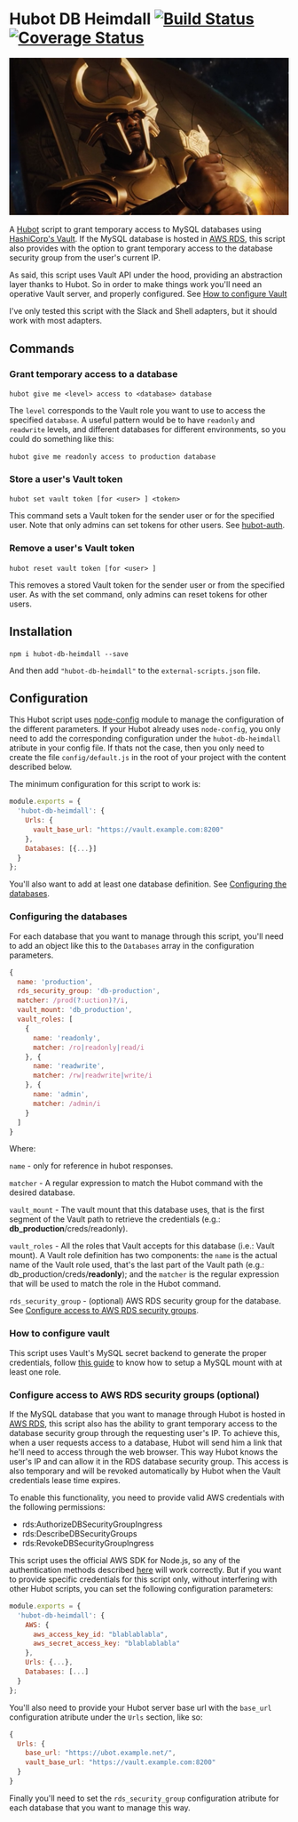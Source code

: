 # Hubot DB Heimdall  [![Build Status](https://travis-ci.org/uWhisp/hubot-db-heimdall.svg?branch=master)](https://travis-ci.org/uWhisp/hubot-db-heimdall) [![Coverage Status](https://coveralls.io/repos/uWhisp/hubot-db-heimdall/badge.svg?branch=master&service=github)](https://coveralls.io/github/uWhisp/hubot-db-heimdall?branch=master)

![](heimdall.png)

A [Hubot](https://hubot.github.com/) script to grant temporary access to MySQL databases using [HashiCorp's Vault](https://vaultproject.io). If the MySQL database is hosted in [AWS RDS](http://aws.amazon.com/rds/), this script also provides with the option to grant temporary access to the database security group from the user's current IP.

As said, this script uses Vault API under the hood, providing an abstraction layer thanks to Hubot. So in order to make things work you'll need an operative Vault server, and properly configured. See [How to configure Vault](#user-content-how-to-configure-vault)

I've only tested this script with the Slack and Shell adapters, but it should work with most adapters.

## Commands

### Grant temporary access to a database

`hubot give me <level> access to <database> database`

The `level` corresponds to the Vault role you want to use to access the specified `database`. A useful pattern would be to have `readonly` and `readwrite` levels, and different databases for different environments, so you could do something like this:

`hubot give me readonly access to production database`

### Store a user's Vault token

`hubot set vault token [for <user> ] <token>`

This command sets a Vault token for the sender user or for the specified user. Note that only admins can set tokens for other users. See [hubot-auth](https://github.com/hubot-scripts/hubot-auth).

### Remove a user's Vault token

`hubot reset vault token [for <user> ]`

This removes a stored Vault token for the sender user or from the specified user. As with the set command, only admins can reset tokens for other users.

## Installation

`npm i hubot-db-heimdall --save`

And then add `"hubot-db-heimdall"` to the `external-scripts.json` file.

## Configuration

This Hubot script uses [node-config](https://github.com/lorenwest/node-config) module to manage the configuration of the different parameters. If your Hubot already uses `node-config`, you only need to add the corresponding configuration under the `hubot-db-heimdall` atribute in your config file. If thats not the case, then you only need to create the file `config/default.js` in the root of your project with the content described below.

The minimum configuration for this script to work is: 

```js
module.exports = {
  'hubot-db-heimdall': {
    Urls: {
      vault_base_url: "https://vault.example.com:8200"
    },
    Databases: [{...}]
  }
};
```

You'll also want to add at least one database definition. See [Configuring the databases](#user-content-configuring-the-databases).

### Configuring the databases

For each database that you want to manage through this script, you'll need to add an object like this to the `Databases` array in the configuration parameters.

```js
{
  name: 'production',
  rds_security_group: 'db-production',
  matcher: /prod(?:uction)?/i,
  vault_mount: 'db_production',
  vault_roles: [
    {
      name: 'readonly',
      matcher: /ro|readonly|read/i
    }, {
      name: 'readwrite',
      matcher: /rw|readwrite|write/i
    }, {
      name: 'admin',
      matcher: /admin/i
    }
  ]
}
```

Where:

`name` - only for reference in hubot responses.

`matcher` - A regular expression to match the Hubot command with the desired database.

`vault_mount` - The vault mount that this database uses, that is the first segment of the Vault path to retrieve the credentials (e.g.: **db_production**/creds/readonly).

`vault_roles` - All the roles that Vault accepts for this database (i.e.: Vault mount). A Vault role definition has two components: the `name` is the actual name of the Vault role used, that's the last part of the Vault path (e.g.: db_production/creds/**readonly**); and the `matcher` is the regular expression that will be used to match the role in the Hubot command.

`rds_security_group` - (optional) AWS RDS security group for the database. See [Configure access to AWS RDS security groups](#user-content-configure-access-to-aws-rds-security-groups-optional).

### How to configure vault

This script uses Vault's MySQL secret backend to generate the proper credentials, follow [this guide](https://vaultproject.io/docs/secrets/mysql/index.html) to know how to setup a MySQL mount with at least one role.

### Configure access to AWS RDS security groups (optional)

If the MySQL database that you want to manage through Hubot is hosted in [AWS RDS](http://aws.amazon.com/rds/), this script also has the ability to grant temporary access to the database security group through the requesting user's IP. To achieve this, when a user requests access to a database, Hubot will send him a link that he'll need to access through the web browser. This way Hubot knows the user's IP and can allow it in the RDS database security group. This access is also temporary and will be revoked automatically by Hubot when the Vault credentials lease time expires.

To enable this functionality, you need to provide valid AWS credentials with the following permissions:

 - rds:AuthorizeDBSecurityGroupIngress
 - rds:DescribeDBSecurityGroups
 - rds:RevokeDBSecurityGroupIngress

This script uses the official AWS SDK for Node.js, so any of the authentication methods described [here](http://docs.aws.amazon.com/AWSJavaScriptSDK/guide/node-configuring.html) will work correctly. But if you want to provide specific credentials for this script only, without interfering with other Hubot scripts, you can set the following configuration parameters:

```js
module.exports = {
  'hubot-db-heimdall': {
    AWS: {
      aws_access_key_id: "blablablabla",
      aws_secret_access_key: "blablablabla"
    },
    Urls: {...},
    Databases: [...]
  }
};
```

You'll also need to provide your Hubot server base url with the `base_url` configuration atribute under the `Urls` section, like so:

```js
{
  Urls: {
    base_url: "https://ubot.example.net/",
    vault_base_url: "https://vault.example.com:8200"
  }
}
```

Finally you'll need to set the `rds_security_group` configuration atribute for each database that you want to manage this way.

